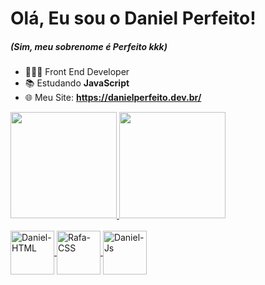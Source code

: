 # Olá, Eu sou o Daniel Perfeito! 
##### (Sim, meu sobrenome é **Perfeito** kkk)

* 👨🏻‍💻 Front End Developer
* 📚 Estudando **JavaScript**
* 🌐 Meu Site: **https://danielperfeito.dev.br/**

<div >
  <a href="https://github.com/danielperfeito">
  <img height="170em" src="https://github-readme-stats.vercel.app/api?username=danielperfeito&show_icons=true&theme=chartreuse-dark&include_all_commits=true&count_private=true"/>
  <img height="170em" src="https://github-readme-stats.vercel.app/api/top-langs/?username=danielperfeito&layout=compact&langs_count=7&theme=chartreuse-dark"/>
</div>
<div style="display: inline_block"><br>
  <img align="center" alt="Daniel-HTML" width="70px" src="https://cdn.jsdelivr.net/gh/devicons/devicon/icons/html5/html5-original.svg">
  <img align="center" alt="Rafa-CSS" width="70" src="https://cdn.jsdelivr.net/gh/devicons/devicon/icons/css3/css3-original.svg">
  <img align="center" alt="Daniel-Js" width="70" src="https://cdn.jsdelivr.net/gh/devicons/devicon/icons/javascript/javascript-original.svg">
</div>
